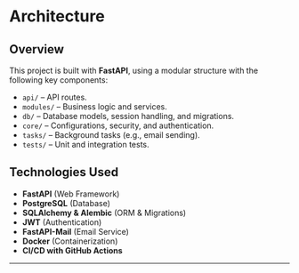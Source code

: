 # Architecture

## Overview
This project is built with **FastAPI**, using a modular structure with the following key components:

- `api/` – API routes.
- `modules/` – Business logic and services.
- `db/` – Database models, session handling, and migrations.
- `core/` – Configurations, security, and authentication.
- `tasks/` – Background tasks (e.g., email sending).
- `tests/` – Unit and integration tests.

## Technologies Used
- **FastAPI** (Web Framework)
- **PostgreSQL** (Database)
- **SQLAlchemy & Alembic** (ORM & Migrations)
- **JWT** (Authentication)
- **FastAPI-Mail** (Email Service)
- **Docker** (Containerization)
- **CI/CD with GitHub Actions**

---
